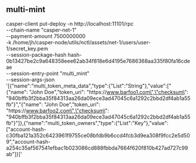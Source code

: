 ## multi-mint

casper-client put-deploy -n http://localhost:11101/rpc \
--chain-name "casper-net-1" \
--payment-amount 7500000000 \
-k /home/jh/casper-node/utils/nctl/assets/net-1/users/user-1/secret_key.pem \
--session-package-hash hash-0b13427be2c9a648358eee62ab34f818e6d4195e7686368aa335f80fa16cdeae \
--session-entry-point "multi_mint" \
--session-args-json \
'[{"name":"multi_token_meta_data","type":{"List":"String"},"value":["{\"name\": \"John Doe\",\"token_uri\": \"https:\/\/www.barfoo1.com\",\"checksum\": \"940bffb3f2bba35f84313aa26da09ece3ad47045c6a1292c2bbd2df4ab1a55fb\"}","{\"name\": \"John Doe\",\"token_uri\": \"https:\/\/www.barfoo2.com\",\"checksum\": \"940bffb3f2bba35f84313aa26da09ece3ad47045c6a1292c2bbd2df4ab1a55fb\"}"]},{"name":"multi_token_owners","type":{"List":"Key"},"value":["account-hash-c30fba121a352c6423961f9755ce08bfdb9b6ccd4fcb3d9ea308f9fcc2e5d509","account-hash-a254c35af567541efbac1b023086cd888fbbda7664f620f810b427ad727c99ab"]}]' 
